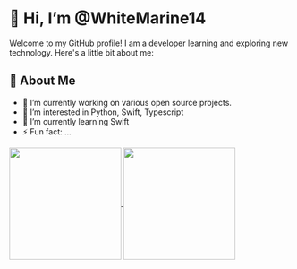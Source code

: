 # 👋 Hi, I’m @WhiteMarine14
Welcome to my GitHub profile! I am a developer learning and exploring new technology. Here's a little bit about me:

## 🚀 About Me

- 🔭 I’m currently working on various open source projects.
- 👀 I’m interested in Python, Swift, Typescript
- 🌱 I’m currently learning Swift 
- ⚡ Fun fact: ...


<a href="https://github.com/anuraghazra/github-readme-stats">
  <img height=200 align="center" src="https://github-readme-stats-dun-two-33.vercel.app/api?username=WhiteMarine14&show_icons=true&theme=dark#gh-dark-mode-only&exclude=repo=blog-starter-kit,vite-react-vercel-demo,github-readme-stats&include_all_commits=true&hide=contribs" />
</a>
<a>
  <img height=200 align="center" src="https://github-readme-stats-dun-two-33.vercel.app/api/top-langs/?username=WhiteMarine14&exclude_repo=github-readme-stats,blog-starter-kit,vite-react-vercel-demo&layout=compact&langs_count=8&card_width=320&theme=dark#gh-dark-mode-only" />
</a>

<!---
WhiteMarine14/WhiteMarine14 is a ✨ special ✨ repository because its `README.md` (this file) appears on your GitHub profile.
You can click the Preview link to take a look at your changes.
--->
